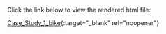 Click the link below to view the rendered html file:

[Case_Study_1_bike](https://htmlpreview.github.io/?https://github.com/faqiangwu/showcases/blob/main/google_data_analytics_capstone_case_study_1_bike/case_study_1_bike.html){:target="_blank" rel="noopener"}
